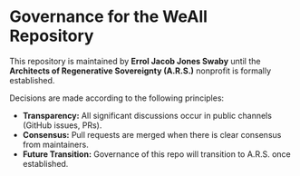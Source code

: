 # Governance for the WeAll Repository

This repository is maintained by **Errol Jacob Jones Swaby** until the **Architects of Regenerative Sovereignty (A.R.S.)** nonprofit is formally established.  

Decisions are made according to the following principles:
- **Transparency:** All significant discussions occur in public channels (GitHub issues, PRs).
- **Consensus:** Pull requests are merged when there is clear consensus from maintainers.
- **Future Transition:** Governance of this repo will transition to A.R.S. once established.
